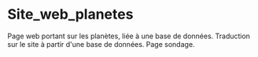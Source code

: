 # Site_web_planetes
Page web portant sur les planètes, liée à une base de données.
Traduction sur le site à partir d'une base de données.
Page sondage.
